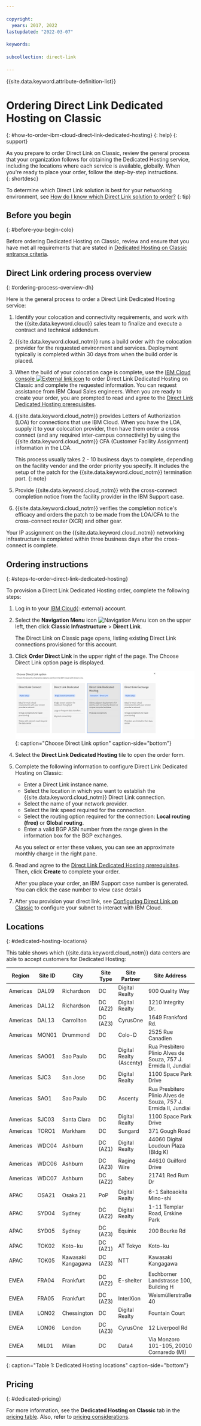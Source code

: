 ```yaml
---

copyright:
  years: 2017, 2022
lastupdated: "2022-03-07"

keywords:

subcollection: direct-link

---
```


{{site.data.keyword.attribute-definition-list}}

# Ordering Direct Link Dedicated Hosting on Classic
{: #how-to-order-ibm-cloud-direct-link-dedicated-hosting}
{: help}
{: support}

As you prepare to order Direct Link on Classic, review the general process that your organization follows for obtaining the Dedicated Hosting service, including the locations where each service is available, globally. When you're ready to place your order, follow the step-by-step instructions.  
{: shortdesc}

To determine which Direct Link solution is best for your networking environment, see
[How do I know which Direct Link solution to order?](/docs/direct-link?topic=direct-link-get-started-with-ibm-cloud-direct-link#get-started-solution-to-order)
{: tip}

## Before you begin
{: #before-you-begin-colo}

Before ordering Dedicated Hosting on Classic, review and ensure that you have met all requirements that are stated in
[Dedicated Hosting on Classic entrance criteria](/docs/direct-link?topic=direct-link-pricing-for-ibm-cloud-direct-link#dldh-entrance-criteria).

## Direct Link ordering process overview
{: #ordering-process-overview-dh}

Here is the general process to order a Direct Link Dedicated Hosting service:

1. Identify your colocation and connectivity requirements, and work with the {{site.data.keyword.cloud}} sales team to finalize and execute a contract and technical addendum.
1. {{site.data.keyword.cloud_notm}} runs a build order with the colocation provider for the requested environment and services. Deployment typically is completed within 30 days from when the build order is placed.
1. When the build of your colocation cage is complete, use the [IBM Cloud console ![External link icon](../../icons/launch-glyph.svg "External link icon")](https://cloud.ibm.com) to order Direct Link Dedicated Hosting on Classic and complete the requested information. You can request assistance from IBM Cloud Sales engineers. When you are ready to create your order, you are prompted to read and agree to the [Direct Link Dedicated Hosting prerequisites](/docs/direct-link?topic=direct-link-ibm-cloud-dl-dedicated-hosting-prerequisites).
1. {{site.data.keyword.cloud_notm}} provides Letters of Authorization (LOA) for connections that use IBM Cloud. When you have the LOA, supply it to your colocation provider, then have them order a cross connect (and any required inter-campus connectivity) by using the {{site.data.keyword.cloud_notm}} CFA (Customer Facility Assignment) information in the LOA.

   This process usually takes 2 - 10 business days to complete, depending on the facility vendor and the order priority you specify. It includes the setup of the patch for the {{site.data.keyword.cloud_notm}} termination port.
   {: note}

1. Provide {{site.data.keyword.cloud_notm}} with the cross-connect completion notice from the facility provider in the IBM Support case.
1. {{site.data.keyword.cloud_notm}} verifies the completion notice's efficacy and orders the patch to be made from the LOA/CFA to the cross-connect router (XCR) and other gear.

Your IP assignment on the {{site.data.keyword.cloud_notm}} networking infrastructure is completed within three business days after the cross-connect is complete.

## Ordering instructions
{: #steps-to-order-direct-link-dedicated-hosting}

To provision a Direct Link Dedicated Hosting order, complete the following steps:

1. Log in to your [IBM Cloud](https://cloud.ibm.com/){: external} account.
1. Select the **Navigation Menu** icon ![Navigation Menu icon](images/menu_icon.png) on the upper left, then click **Classic Infrastructure** > **Direct Link**.

   The Direct Link on Classic page opens, listing existing Direct Link connections provisioned for this account.    

1. Click **Order Direct Link** in the upper right of the page. The Choose Direct Link option page is displayed.

   ![Choose Direct Link option](/images/choose-direct-link-hosting.png){: caption="Choose Direct Link option" caption-side="bottom"}    

1. Select the **Direct Link Dedicated Hosting** tile to open the order form.
1. Complete the following information to configure Direct Link Dedicated Hosting on Classic:

   - Enter a Direct Link instance name.
   - Select the location in which you want to establish the {{site.data.keyword.cloud_notm}} Direct Link connection.
   - Select the name of your network provider.
   - Select the link speed required for the connection.
   - Select the routing option required for the connection: **Local routing (free)** or **Global routing**.
   - Enter a valid BGP ASN number from the range given in the information box for the BGP exchanges.

   As you select or enter these values, you can see an approximate monthly charge in the right pane.

1. Read and agree to the [Direct Link Dedicated Hosting prerequisites](/docs/direct-link?topic=direct-link-ibm-cloud-dl-dedicated-hosting-prerequisites). Then, click **Create** to complete your order.

      After you place your order, an IBM Support case number is generated. You can click the case number to view case details

1. After you provision your direct link, see [Configuring Direct Link on Classic](/docs/direct-link?topic=direct-link-configure-ibm-cloud-direct-link) to configure your subnet to interact with IBM Cloud.

## Locations
{: #dedicated-hosting-locations}

This table shows which {{site.data.keyword.cloud_notm}} data centers are able to accept customers for Dedicated Hosting:

| Region | Site ID | City | Site Type | Site Partner | Site Address |
|-------|-------|-------|-------|-------|-------|
| Americas | DAL09 | Richardson | DC | Digital Realty  | 900 Quality Way |  
| Americas | DAL12 | Richardson |	DC (AZ2) | Digital Realty  | 1210 Integrity Dr.  |
| Americas | DAL13 | Carrollton | DC (AZ3) | CyrusOne | 1649 Frankford Rd. |
| Americas | MON01 | Drummond  | DC | Colo-D  | 2525 Rue Canadien |
| Americas | SAO01 | Sao Paulo | DC | Digital Realty (Ascenty) | Rua Presbitero Plinio Alves de Souza, 757 J. Ermida II, Jundial |
| Americas | SJC3 | San Jose | DC | Digital Realty  | 1100 Space Park Drive |
| Americas | SAO1 | Sao Paulo | DC | Ascenty  | Rua Presbitero Plinio Alves de Souza, 757 J. Ermida II, Jundiai |
| Americas | SJC03 | Santa Clara | DC | Digital Realty  | 1100 Space Park Drive |
| Americas | TORO1 | Markham | DC | Sungard | 371 Gough Road |
| Americas | WDC04 | Ashburn | DC (AZ1) | Digital Realty  | 44060 Digital Loudoun Plaza (Bldg K)
| Americas | WDC06 | Ashburn | DC (AZ3) | Raging Wire | 44610 Guilford Drive |
| Americas | WDC07 | Ashburn | DC (AZ2) | Sabey | 21741 Red Rum Dr |
|  |  |  |  |  |  |
| APAC | OSA21 | Osaka 21 | PoP | Digital Realty | 6-1 Saitoaokita Mino-shi |
| APAC | SYD04 | Sydney |	DC (AZ2) |	Digital Realty  |	1-11 Templar Road, Erskine Park |
| APAC | SYD05 | Sydney |	DC (AZ3) |	Equinix |	200 Bourke Rd |
| APAC | TOK02  | Koto-ku | DC (AZ1) | AT Tokyo  |  Koto-ku |
| APAC | TOK05  | Kawasaki Kangagawa  | DC (AZ3) | NTT | Kawasaki Kangagawa |
|  |  |  |  |  |  |
| EMEA | FRA04  | Frankfurt | DC (AZ2) | E-shelter | Eschborner Landstrasse 100, Building H |
| EMEA | FRA05  | Frankfurt | DC (AZ3) | InterXion | Weismüllerstraße 40 |
| EMEA | LON02  | Chessington | DC | Digital Realty  | Fountain Court |
| EMEA | LON06 | London |	DC (AZ3) |	CyrusOne |	12 Liverpool Rd |
| EMEA | MIL01 | Milan | DC |	Data4 |	Via Monzoro 101-105, 20010 Cornaredo (MI) |
{: caption="Table 1: Dedicated Hosting locations" caption-side="bottom"}

## Pricing
{: #dedicated-pricing}

For more information, see the **Dedicated Hosting on Classic** tab in the [pricing table](/docs/direct-link?topic=direct-link-pricing-for-ibm-cloud-direct-link). Also, refer to [pricing considerations](/docs/direct-link?topic=direct-link-pricing-for-ibm-cloud-direct-link#dldh-specs).  
